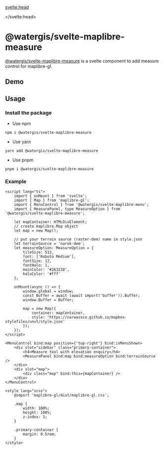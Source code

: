 <svelte:head>

<title>svelte-maplibre-measure | svelte-maplibre-components</title>
<meta name="twitter:title" content="svelte-maplibre-measure | svelte-maplibre-components" />
<meta property="og:title" content="svelte-maplibre-measure | svelte-maplibre-components" />

</svelte:head>

<script lang="ts">
  import Example from "./Example.svelte";
</script>

# @watergis/svelte-maplibre-measure

[@watergis/svelte-maplibre-measure](https://github.com/watergis/svelte-maplibre-components/tree/main/packages/measure) is a svelte component to add measure control for maplibre-gl.

## Demo

<Example />

## Usage

### Install the package

- Use npm

```
npm i @watergis/svelte-maplibre-measure
```

- Use yarn

```
yarn add @watergis/svelte-maplibre-measure
```

- Use pnpm

```
pnpm i @watergis/svelte-maplibre-measure
```

### Example

```svelte
<script lang="ts">
	import { onMount } from 'svelte';
	import { Map } from 'maplibre-gl';
	import { MenuControl } from '@watergis/svelte-maplibre-menu';
	import { MeasurePanel, type MeasureOption } from '@watergis/svelte-maplibre-measure';

	let mapContainer: HTMLDivElement;
	// create maplibre.Map object
	let map = new Map();

	// put your terrain source (raster-dem) name in style.json
	let terrainSource = 'narok-dem';
	let measureOption: MeasureOption = {
		tileSize: 512,
		font: ['Roboto Medium'],
		fontSize: 12,
		fontHalo: 1,
		mainColor: '#263238',
		haloColor: '#fff'
	};

	onMount(async () => {
		window.global = window;
		const Buffer = await (await import('buffer')).Buffer;
		window.Buffer = Buffer;

		map = new Map({
			container: mapContainer,
			style: 'https://narwassco.github.io/mapbox-stylefiles/unvt/style.json'
		});
	});
</script>

<MenuControl bind:map position={'top-right'} bind:isMenuShown>
	<div slot="sidebar" class="primary-container">
		<h4>Measure tool with elevation enquiry</h4>
		<MeasurePanel bind:map bind:measureOption bind:terrainSource />
	</div>
	<div slot="map">
		<div class="map" bind:this={mapContainer} />
	</div>
</MenuControl>

<style lang="scss">
	@import 'maplibre-gl/dist/maplibre-gl.css';

	.map {
		width: 100%;
		height: 100%;
		z-index: 1;
	}

	.primary-container {
		margin: 0.5rem;
	}
</style>
```

